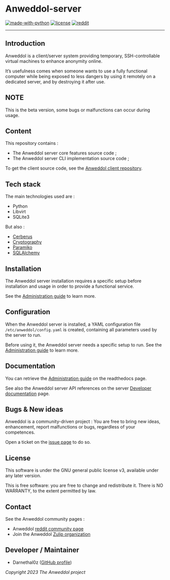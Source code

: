 # Anweddol-server

[![made-with-python](https://img.shields.io/badge/Made%20with-Python-important)](https://www.python.org/)
[![license](https://img.shields.io/badge/license-GPLv3-blue.svg)](https://shields.io/)
[![reddit](https://img.shields.io/reddit/subreddit-subscribers/Anweddol?style=social)](https://www.reddit.com/r/Anweddol/)

---

## Introduction

Anweddol is a client/server system providing temporary, SSH-controllable virtual machines to enhance anonymity online.

It’s usefulness comes when someone wants to use a fully functional computer while being exposed to less dangers by using it remotely on a dedicated server, and by destroying it after use.

## NOTE

This is the beta version, some bugs or malfunctions can occur during usage. 

## Content

This repository contains : 

- The Anweddol server core features source code ;
- The Anweddol server CLI implementation source code ;

To get the client source code, see the [Anweddol client repository](https://github.com/the-anweddol-project/Anweddol-client).

## Tech stack

The main technologies used are : 

- Python
- Libvirt
- SQLite3

But also : 

- [Cerberus](https://pypi.org/project/Cerberus/)
- [Cryptography](https://pypi.org/project/cryptography/)
- [Paramiko](https://pypi.org/project/paramiko/)
- [SQLAlchemy](https://www.sqlalchemy.org/)

## Installation

The Anweddol server installation requires a specific setup before installation and usage in order to provide a functional service.

See the [Administration guide](https://anweddol-server.readthedocs.io/en/latest/administration_guide/index.html) to learn more.

## Configuration

When the Anweddol server is installed, a YAML configuration file `/etc/anweddol/config.yaml` is created, containing all parameters used by the server to run. 

Before using it, the Anweddol server needs a specific setup to run. See the [Administration guide](https://anweddol-server.readthedocs.io/en/latest/administration_guide/index.html) to learn more.

## Documentation

You can retrieve the [Administration guide](https://anweddol-server.readthedocs.io/en/latest/administration_guide/index.html) on the readthedocs page.

See also the Anweddol server API references on the server [Developer documentation](https://anweddol-server.readthedocs.io/en/latest/developer_section/index.html) page.

## Bugs & New ideas

Anweddol is a community-driven project : You are free to bring new ideas, enhancement, report malfunctions or bugs, regardless of your competences.

Open a ticket on the [issue page](https://github.com/the-anweddol-project/Anweddol-server/issues) to do so.

## License

This software is under the GNU general public license v3, available under any later version.

This is free software: you are free to change and redistribute it. There is NO WARRANTY, to the extent permitted by law.

## Contact

See the Anweddol community pages : 

- Anweddol [reddit community page](https://www.reddit.com/r/Anweddol)
- Join the Anweddol [Zulip organization](https://anweddol.zulipchat.com)

## Developer / Maintainer

- Darnethal0z ([GitHub profile](https://github.com/Darnethal0z))

*Copyright 2023 The Anweddol project*
